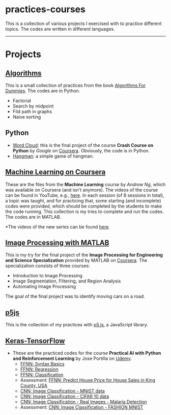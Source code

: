 # practices-courses

This is a collection of various projects I exercised with to practice different topics. The codes are written in different languages.

---
# Projects

## [Algorithms](https://github.com/soheilsolhjoo/practices-courses/tree/main/Algorithms)
This is a small collection of practices from the book [Algorithms For Dummies](https://www.dummies.com/book/technology/information-technology/data-science/general-data-science/algorithms-for-dummies-281625/). The codes are in Python.
+ Factorial
+ Search by midpoint
+ Fild path in graphs
+ Naive sorting

## Python
+ [Word Cloud](https://github.com/soheilsolhjoo/practices-courses/tree/main/Python/WordCloud): this is the final project of the course **Crash Course on Python** by *Google* on [Coursera](https://www.coursera.org/learn/python-crash-course/). Obviously, the code is in Python.
+ [Hangman](https://github.com/soheilsolhjoo/practices-courses/tree/main/Python/Hangman): a simple game of hangman.

## [Machine Learning on Coursera](https://github.com/soheilsolhjoo/practices-courses/tree/main/ML_Coursera)
These are the files from the **Machine Learning** course by *Andrew Ng*, which was available on Coursera (and isn't anymore). The videos of the course can be found in YouTube, e.g., [here](https://www.youtube.com/playlist?list=PLLssT5z_DsK-h9vYZkQkYNWcItqhlRJLN). In each session (of 8 sessions in total), a topic was taught, and for practicing that, some starting (and incomplete) codes were provided, which should be completed by the students to make the code running. This collection is my tries to complete and run the codes. The codes are in MATLAB.

\*The videos of the new series can be found [here](https://www.youtube.com/playlist?list=PLxfEOJXRm7eZKJyovNH-lE3ooXTsOCvfC).

## [Image Processing with MATLAB](https://github.com/soheilsolhjoo/practices-courses/tree/main/ImageProcessing_MATLAB)
This is my try for the final project of the **Image Processing for Engineering and Science Specialization** provided by MATLAB on [Coursera](https://www.coursera.org/specializations/image-processing). The specialization consists of three courses:
+ Introduction to Image Processing
+ Image Segmentation, Filtering, and Region Analysis
+ Automating Image Processing

The goal of the final project was to identify moving cars on a road.

## [p5js](https://github.com/soheilsolhjoo/practices-courses/tree/main/p5j)
This is the collection of my practices with [p5.js](https://p5js.org/), a JavaScript library.

## [Keras-TensorFlow](https://github.com/soheilsolhjoo/practices-courses/tree/main/Keras-TensorFlow)
+ These are the practiced codes for the course **Practical AI with Python and Reinforcement Learning** by Jose Portilla on [Udemy](https://www.udemy.com/course/practical-ai-with-python-and-reinforcement-learning/).
  + [FFNN: Syntax Basics](https://github.com/soheilsolhjoo/practices-courses/blob/main/Keras-TensorFlow/00-Keras-Syntax-Basics.ipynb)
  + [FFNN: Regression](https://github.com/soheilsolhjoo/practices-courses/blob/main/Keras-TensorFlow/01-Keras-Regression.ipynb)
  + [FFNN: Classification](https://github.com/soheilsolhjoo/practices-courses/blob/main/Keras-TensorFlow/02-Keras-Classification.ipynb)
  + Assessment: [FFNN: Predict House Price for House Sales in King County, USA](https://github.com/soheilsolhjoo/practices-courses/blob/main/Keras-TensorFlow/03-Keras-Project-Exercise.ipynb)
  + [CNN: Image Classification - MNIST data](https://github.com/soheilsolhjoo/practices-courses/blob/main/Keras-TensorFlow/CNN-mnist.ipynb)
  + [CNN: Image Classification - CIFAR 10 data](https://github.com/soheilsolhjoo/practices-courses/blob/main/Keras-TensorFlow/CNN-cifar10.ipynb)
  + [CNN: Image Classification - Real Images - Malaria Detection](https://github.com/soheilsolhjoo/practices-courses/blob/main/Keras-TensorFlow/Malaria%20Detection.ipynb)
  + Assessment: [CNN: Image Classification - FASHION MNIST](https://github.com/soheilsolhjoo/practices-courses/blob/main/Keras-TensorFlow/04-DL-CV-Assessment.ipynb)
